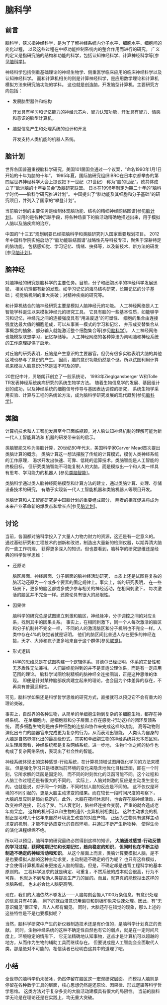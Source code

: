﻿<!--
  Copyright (c) 2017, Xin YUAN, courses of Zhejiang University
  All rights reserved.

  This program is free software; you can redistribute it and/or
  modify it under the terms of the 2-Clause BSD License.

  Author contact information:
    yxxinyuan@zju.edu.cn
-->

# 脑科学

## 前言

脑科学，狭义指神经科学，是为了了解神经系统内分子水平、细胞水平、细胞间的变化过程，
以及这些过程在中枢功能控制系统内的整合作用而进行的研究。
广义的定义是指研究脑的结构和功能的科学，包括认知神经科学、计算神经科学等[参见[脑科学][NKX-BK]]。

神经科学包括侧重基础理论的神经生物学、侧重医学临床应用的临床神经科学以及认知神经科学。
而和计算机相关的则是计算神经科学，是应用数学理论和计算机模拟方法来研究脑功能的学科。
这也就是创造脑，开发脑型计算机。主要研究方向包括：

* 发展脑型器件和结构

	开发具有学习和记忆能力的神经元芯片、智力认知功能，开发具有智力、情感和意识的脑型计算机。

* 脑型信息产生和处理系统的设计和开发

	开发支持人类机能的机器人系统。

## 脑计划

世界各国普遍重视脑科学研究，美国101届国会通过一个议案，“命名1990年1月1日开始的十年为脑的十年”。
1995年夏，国际脑研究组织IBRO在日本京都举办的第四届世界神经科学大会上提议把下一世纪（21世纪）
称为“脑的世纪”。欧共体成立了“欧洲脑的十年委员会”及脑研究联盟。
日本在1996年制定为期二十年的“脑科学时代——脑科学研究推进计划”。
中国提出了“脑功能及其细胞和分子基础”的研究项目，并列入了国家的“攀登计划”。

当前脑计划的主要任务是绘制体现脑功能、结构的精细神经网络图谱[参见[脑计划][NJH-20171025]]。
应用的是各种示踪手段，将各种场景下的脑活动精确地描述出来，用于模拟人脑以及脑疾病的治疗。

中国的“十三五”规划纲要已经把脑科学和类脑研究列入国家重要规划项目。
2012年中国科学院实施启动了“脑功能联结图谱”战略性先导科技专项，聚焦于深耕特定的脑功能，
包括感知觉、学习记忆、情绪、抉择等，以及新技术、新方法的研发[参见[脑计划][NJH-20171025]]。

## 脑神经

对脑神经的研究是脑科学的主要任务。目前，分子和细胞水平的神经科学发展迅猛，
相关机理都有新的发现。如学习记忆的海马结构研究，长期记忆的分子基础；
视觉脑机制的重大突破；对精神疾病的研究等。

和计算机结合的脑神经研究主要是模拟人脑神经元的功能。
人工神经网络是人工智能学科诞生以来模拟神经元的研究工具。
它具有脑的一些基本性质，如能够学习和记忆，神经元之间的连接强度具有“用进废退”的可塑性、
细胞的集合由连接强度达最大值的细胞组成，可以从事某一模式的学习和记忆，
并形成交替集合从事概念的抽象、部分输入就能激活整个细胞集合等[参见[脑科学][NKX-BK]]。
人工神经网络也能模拟联想学习，记忆存储等。
人工神经网络的各种算法为阐明脑和神经系统的工作原理提供了启示。

对丘脑的研究表明，丘脑是产生意识的主要器官。但仍有很多实验表明大脑的其他区域也参与了意识的产生。
因而，脑的意识功能仍然是个谜。所以试图利用计算机来模拟人脑意识仍然是遥不可及的梦。

20世纪中叶，贝塔朗菲创立了一般系统论，
1993年Zieglgansberger W和Tolle TR发表神经系统疾病研究的系统生物学方法。
随着生物信息学的发展、基因组计划的成功，以及神经系统的细胞信号传导与基因表达调控的研究，
系统生物学采用实验、计算与工程的系统论方法，成为脑科学研究发展的现代趋势[参见[脑科学][NKX-BK]]。

## 类脑

计算机技术和人工智能发展至今已面临瓶颈，对人脑认知神经机制的理解可能为新一代人工智能算法和
机器的研发带来新的启示。

类脑智能又称为类脑计算，20世纪80年代末，美国科学家Carver Mead首次提出类脑计算的概念。
类脑计算这一想法摆脱了传统的计算模式，模仿人类神经系统的工作原理，
渴求开发出快速、可靠、低耗的运算技术。类脑智能是人工智能的终极目标，
但研究类脑智能不可能复制人的大脑，而是模拟出一个和人类一样具有思考、学习能力的机器人
[参见[类脑智能][LN-20170922]]。

类脑科学通过类人脑神经网络模型和计算方法的建立，通过类脑计算、处理、存储设备技术的研究，
有助于实现新一代人工智能机器和类脑机器人等项目开发。

类脑计算和人工智能研究是中国脑计划的重要组成部分，
两者的相互促进将成为未来产业革命新的爆发点和增长点[参见[脑计划][NJH-20171025]]。

## 讨论

当前，各国都对脑科学投入了大量人力物力财力的资源，这还是有一定意义的。
通过基础研究和工程技术的创新和改进，制造出大量新的检测仪器，以期弄清大脑的一些工作机理，
获得更多深入的知识。但也要看到，脑科学的研究思维还是经典的科学哲学思维：

* 还原论

	脑区层面、神经层面、分子层面的脑神经活动研究，
	本质上还是试图将复杂的脑活动还原为一个或多个要素的固定规律上。事实上，新的研究表明，
	在一些场景下，更多的脑区都或多或少参与相关的神经活动，在相同刺激下，
	每次激活的脑区并不完全一样。还原论具有很大的局限性。

* 因果律

	脑科学的研究总是试图建立刺激和脑区，神经脉冲，分子调控之间的对应关系，找到其中的因果关系。
	事实上，在相同刺激下，同一个人每次激活的脑区和分子机制并不完全一样，
	不同的人的激活脑区和分子机制也不完全一样。人类中存在4%的联觉者就是证明。
	他们的脑区间比普通人存在更多的神经连接，天才、大师和疯子更多地来自于这个群体[参见[联觉][LJ-20180418]]。

* 形式逻辑

	科学的思维总是在试图构建一个逻辑体系。哥德尔已经证明，体系的完备性和无矛盾性无法兼得。
	人们最终能得到的并不是普适公理体系，而是有一定应用范围的理论。
	脑科学试图绘制精细的脑神经全连接图谱，正是这种思维的体现。
	即便是针对某种脑部疾病建立起来的理论，也会因为个体差异的存在，不再具有普遍适用性。

可见，脑科学如果还是科学哲学思维的研究方式，直接就可以预见它不会有重大的理论突破。

事实上，自然界的各种生物，从简单的单细胞生物到复杂的多细胞生物，都存在神经系统。
在单细胞内，是细胞器和分子层面上存在感觉-行动这样的闭环反馈系统，
而多细胞生物则是由多种细胞的连接和协作来完成这样的功能。
高等动物则演化出专门的脑器官来完成更为复杂的行为，从而表现出智能。
人类认为自身的大脑是自然界演化出的最高级形式，其实和单细胞生物的神经系统并无本质区别。
从生理层面看，神经系统都是复杂网络系统。进一步地，
生物个体之间的协作也构成了复杂网络系统，表现出了社会性的智能。

神经系统体现出的这种感觉-行动系统，在计算机领域试图用强化学习的方法来模拟。
但是强化学习只是根据当前环境的变化来隐含地优化目标泛函，即在一个时刻，它所求解的泛函是固定的，
而不同的时刻优化的泛函可能不同。这个过程和人脑工作过程还是有很大的不同的。
实际上，人脑对刺激的反应是主动发生变化的。也就是说，对于同一个刺激，不同时刻人脑的反应是不同的。
这不仅仅是环境的不同引起的，更是大脑主动求变的结果。而在较长一段时间尺度的考察下，
大脑的反应则是趋向稳定的。此外，大脑在夜间休息时，也会存在脑神经活动，并改变神经连接，
形成了梦。当人衰老时，脑神经连接会变弱，严重的就会造成老年痴呆症。
这样的机制可以和生物的遗传-变异机制相类比。
这种主动求变的机制正是地球几十亿年来自然环境发生改变的对应产物。
正因为生物具有这样主动求变的机制，才能不断适应变化的自然环境，并通过不断产生新物种，
使得生命的演化进程绵绵不绝。

所以可以预见，脑科学的研究最终必然得到这样的知识，
**大脑通过感觉-行动反馈的学习过程，获得短期记忆和长期记忆，趋向稳定的知识，
但同时也在不断主动制造不确定的神经活动和知识**。
从这个层面上而言，类脑计算要模拟人脑，是不是也要模拟人脑的这种主动求变，主动制造不确定的行为呢？
也只有这样模拟，才会使得计算机看起来更接近人脑的智能。但是，不确定却是违背工程科学的基本原则的。
工程科学追求的就是确定、可重复，不然系统的成本就会很高，行为不可靠，
也就达不到帮助人类提高生产力的目的。而且，就算真的能模拟出这样的类脑系统，
也未必会比人脑更高明。

现在，我们的大脑依然不够发达——人脑每刻会摄入1100万条信息，有意识处理的信息只有40条，
剩下的就由潜意识用偏见和刻板印象来快速处理。因此，有“无意识偏见”很正常，且人人都有偏见。
同时，大脑还存在错觉的现象，那么上述的这些特性是不是也要模拟呢？

当然，脑科学研究中产生的新仪器制造技术还是有价值的，是脑科学计划真正的贡献。
同时，生物神经系统的这种不确定性自然也有它的弱点，就是在一定时间尺度上，环境稳定的情形下，
它无法精确地认知事物，这点才是计算机可以超越的地方，从而作为生物的辅助工具而继续存在。
但要说成是人工智能会全面取代人类，那是绝对不可能的，相信读者已经明白这其中的道理了吧。

## 小结

全世界的脑科学仍未破冰，仍然停留在脑区这一宏观研究层面。
而模拟人脑则是停留在各种数学工具的层面，核心思想仍然是还原论、因果律、形式逻辑等科学哲学思维。
这类方法对于复杂多变的大脑活动建模具有很大的局限性。
当前的脑科学无论是在理论还是在实践上，均无重大突破。

[NKX-BK]: https://baike.baidu.com/item/%E8%84%91%E7%A7%91%E5%AD%A6/7652549?fr=aladdin "脑科学"
[NJH-20171025]: http://www.sohu.com/a/200058215_465915 "脑计划"
[LN-20170922]: http://www.cas.cn/kx/kpwz/201709/t20170914_4614417.shtml "类脑智能"
[LJ-20180418]: https://mp.weixin.qq.com/s?__biz=MzU0ODE1NDE0NQ==&mid=2247505621&idx=1&sn=c133fd58edff4587aaba68e719783b8c&chksm=fb41e89bcc36618d0ede7e0f5f9e809eca240bf9f6b4d11ddf38d072db689d69e9f92f483407&mpshare=1&scene=1&srcid=0429ccf2OMYVW5cpj9tI5TK1#rd "联觉"
